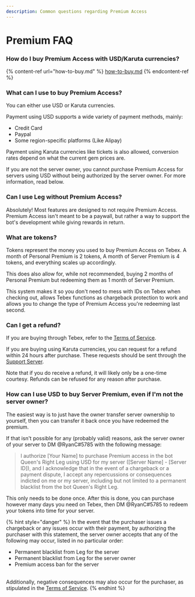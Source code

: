```yaml
---
description: Common questions regarding Premium Access
---
```


# Premium FAQ

### How do I buy Premium Access with USD/Karuta currencies?

{% content-ref url="how-to-buy.md" %}
[how-to-buy.md](how-to-buy.md)
{% endcontent-ref %}

### What can I use to buy Premium Access?

You can either use USD or Karuta currencies.

Payment using USD supports a wide variety of payment methods, mainly:

* Credit Card
* Paypal
* Some region-specific platforms (Like Alipay)

Payment using Karuta currencies like tickets is also allowed, conversion rates depend on what the current gem prices are.

If you are not the server owner, you cannot purchase Premium Access for servers using USD without being authorized by the server owner. For more information, read below.

### Can I use Leg without Premium Access?

Absolutely! Most features are designed to not require Premium Access. Premium Access isn't meant to be a paywall, but rather a way to support the bot's development while giving rewards in return.

### What are tokens?

Tokens represent the money you used to buy Premium Access on Tebex. A month of Personal Premium is 2 tokens, A month of Server Premium is 4 tokens, and everything scales up accordingly.

This does also allow for, while not recommended, buying 2 months of Personal Premium but redeeming them as 1 month of Server Premium.

This system makes it so you don't need to mess with IDs on Tebex when checking out, allows Tebex functions as chargeback protection to work and allows you to change the type of Premium Access you're redeeming last second.

### Can I get a refund?

If you are buying through Tebex, refer to the [Terms of Service](../leg-terms-of-service.md).

If you are buying using Karuta currencies, you can request for a refund within 24 hours after purchase. These requests should be sent through the [Support Server](https://discord.gg/SRWDAk7VnN).

Note that if you do receive a refund, it will likely only be a one-time courtesy. Refunds can be refused for any reason after purchase.

### How can I use USD to buy Server Premium, even if I'm not the server owner?

The easiest way is to just have the owner transfer server ownership to yourself, then you can transfer it back once you have redeemed the premium.

If that isn't possible for any (probably valid) reasons, ask the server owner of your server to DM @RyanC#5785 with the following message:

> I authorize \[Your Name] to purchase Premium access in the bot Queen's Right Leg using USD for my server (\[Server Name] - \[Server ID]), and I acknowledge that in the event of a chargeback or a payment dispute, I accept any repercussions or consequences indicted on me or my server, including but not limited to a permanent blacklist from the bot Queen's Right Leg.

This only needs to be done once. After this is done, you can purchase however many days you need on Tebex, then DM @RyanC#5785 to redeem your tokens into time for your server.

{% hint style="danger" %}
In the event that the purchaser issues a chargeback or any issues occur with their payment, by authorizing the purchaser with this statement, the server owner accepts that any of the following may occur, listed in no particular order:

* Permanent blacklist from Leg for the server
* Permanent blacklist from Leg for the server owner
* Premium access ban for the server

\
Additionally, negative consequences may also occur for the purchaser, as stipulated in the [Terms of Service](../leg-terms-of-service.md).
{% endhint %}

